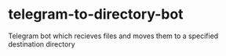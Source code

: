 # telegram-to-directory-bot
Telegram bot which recieves files and moves them to a specified destination directory
